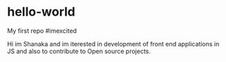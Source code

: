 # hello-world
My first repo #imexcited

Hi im Shanaka and im iterested in development of front end applications in JS and also to contribute to Open source projects.
